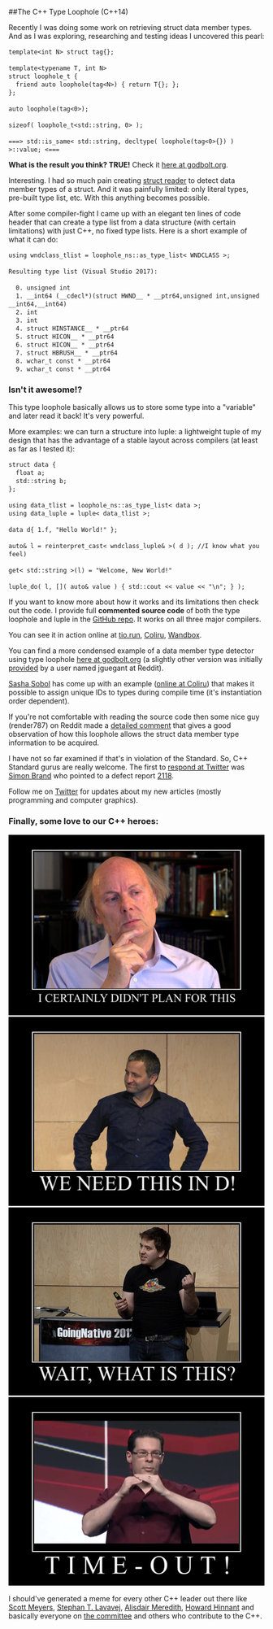 
##The C++ Type Loophole (C++14)

  Recently I was doing some work on retrieving struct data member types. And as I was exploring, 
  researching and testing ideas I uncovered this pearl:

    template<int N> struct tag{};
    
    template<typename T, int N>
    struct loophole_t {
      friend auto loophole(tag<N>) { return T{}; };
    };
    
    auto loophole(tag<0>);
    
    sizeof( loophole_t<std::string, 0> );
    
    ===> std::is_same< std::string, decltype( loophole(tag<0>{}) ) >::value; <===

  **What is the result you think? TRUE!** Check it [here at godbolt.org][c].

  Interesting. I had so much pain creating [struct reader][s] to detect data member types of
  a struct. And it was painfully limited: only literal types, pre-built type list, etc. With this 
  anything becomes possible.

  After some compiler-fight I came up with an elegant ten lines of code header that can create a
  type list from a data structure (with certain limitations) with just C++, no fixed type lists.
  Here is a short example of what it can do:

    using wndclass_tlist = loophole_ns::as_type_list< WNDCLASS >;

    Resulting type list (Visual Studio 2017):

      0. unsigned int
      1. __int64 (__cdecl*)(struct HWND__ * __ptr64,unsigned int,unsigned __int64,__int64)
      2. int
      3. int
      4. struct HINSTANCE__ * __ptr64
      5. struct HICON__ * __ptr64
      6. struct HICON__ * __ptr64
      7. struct HBRUSH__ * __ptr64
      8. wchar_t const * __ptr64
      9. wchar_t const * __ptr64

  <h3>Isn't it awesome!?</h3> 

  This type loophole basically allows us to store some type into a "variable" and later read 
  it back! It's very powerful.

  More examples: we can turn a structure into luple: a lightweight tuple of my design that has 
  the advantage of a stable layout across compilers (at least as far as I tested it):

    struct data {
      float a;
      std::string b;
    };

    using data_tlist = loophole_ns::as_type_list< data >;
    using data_luple = luple< data_tlist >;
    
    data d{ 1.f, "Hello World!" };

    auto& l = reinterpret_cast< wndclass_luple& >( d ); //I know what you feel)
    
    get< std::string >(l) = "Welcome, New World!"
    
    luple_do( l, []( auto& value ) { std::cout << value << "\n"; } );

  If you want to know more about how it works and its limitations then check out the code. 
  I provide full **commented source code** of both the type loophole and luple in the 
  [GitHub repo][g]. It works on all three major compilers.

  You can see it in action online at [tio.run][e0], [Coliru][e1], [Wandbox][e2].

  You can find a more condensed example of a data member type detector using type loophole 
  [here at godbolt.org][memd] (a slightly other version was initially [provided][redc] by a 
  user named jguegant at Reddit).

  [Sasha Sobol][sa] has come up with an example ([online at Coliru][sa0]) that makes it possible 
  to assign unique IDs to types during compile time (it's instantiation order dependent).

  If you're not comfortable with reading the source code then some nice guy (render787) on Reddit 
  made a [detailed comment][red] that gives a good observation of how this loophole allows the 
  struct data member type information to be acquired. 

  I have not so far examined if that's in violation of the Standard. So, C++ Standard gurus are
  really welcome. The first to [respond at Twitter][simt] was [Simon Brand][sim] who pointed to a 
  defect report [2118][].

  Follow me on [Twitter][t] for updates about my new articles (mostly programming and computer
  graphics). 


  <h3>Finally, some love to our C++ heroes:</h3>

  <center><a href="https://twitter.com/stroustrup" title="Bjarne Stroustrup">
  <img class="img50" src="images/stroustrup-didnt-plan-for-this.png"/></a></center>
  
  <center><a href="https://twitter.com/incomputable" title="Andrei Alexandrescu">
  <img class="img50" src="images/alexandrescu-we-need-this-in-d.png"/></a></center>

  <center><a href="https://twitter.com/chandlerc1024" title="Chandler Carruth">
  <img class="img50" src="images/chandler-carruth-what-is-this.png"/></a></center>

  <center><a href="https://twitter.com/herbsutter" title="Herb Sutter">
  <img class="img50" src="images/herb-sutter-time-out.png"/></a></center>

  I should've generated a meme for every other C++ leader out there like 
  [Scott Meyers](https://twitter.com/scott__meyers), 
  [Stephan T. Lavavej](https://twitter.com/stephantlavavej),
  [Alisdair Meredith](https://twitter.com/alisdairmered),
  [Howard Hinnant](https://howardhinnant.github.io/)
  and basically everyone on [the committee](https://isocpp.org/std/the-committee) and others
  who contribute to the C++.


  [t]: https://twitter.com/poltavsky_alex "Alexandr Poltavsky, Software Developer"
  [g]: https://github.com/alexpolt/luple "Repository for Type Loophole and Luple"
  [c]: https://godbolt.org/g/PHjMPC "The Great Type Loophole"
  [s]: struct-tuple.html "Structure Data Members as a Type List Using Pure C++"
  
  [e0]: https://goo.gl/2T5Ww6 "Demonstration of the Great Type Loophole at Work at tio.run"
  [e1]: http://coliru.stacked-crooked.com/a/69ee9bdf2bb4dc75 "Demonstration of the Great Type Loophole at Work at Coliru"
  [e2]: https://wandbox.org/permlink/kKUjvDQMmSR4gnz7 "Demonstration of the Great Type Loophole at Work at Wandbox"
  
  [sim]: https://twitter.com/TartanLlama "Simon Brand"
  [simt]: https://twitter.com/TartanLlama/status/905306427929001986 "Type Loophole Twitter Post"
  [2118]: http://www.open-std.org/jtc1/sc22/wg21/docs/cwg_active.html#2118 "Core Working Group Defect Report 2118"
  [red]: https://www.reddit.com/r/cpp/comments/6ydxya/the_great_type_loophole/dmmoveu/

  [sa]: https://github.com/sasha-s "Sasha Sobol GitHub"
  [sa0]: http://coliru.stacked-crooked.com/a/6094c5aa5e75e240 "Compile Time Type IDs using Type Loophole"

  [memd]: https://godbolt.org/g/bxcKZY "Member Type Detector using Type Loophole"
  [redc]: https://www.reddit.com/r/cpp/comments/6ydxya/the_great_type_loophole/dmn50vn/ "Type Loophole at Reddit"


